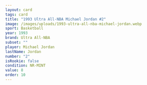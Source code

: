 ```yaml
---
layout: card
tags: card
title: "1993 Ultra All-NBA Michael Jordan #2"
image: /images/uploads/1993-ultra-all-nba-michael-jordan.webp
sport: Basketball
year: 1993
brand: Ultra All-NBA
subset: ""
player: Michael Jordan
lastName: Jordan
number: "2"
isRookie: false
condition: NR-MINT
value: 8
order: 10
---
```

